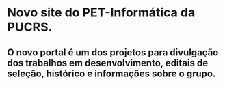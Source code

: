 # Novo site do PET-Informática da PUCRS.

## O novo portal é um dos projetos para divulgação dos trabalhos em desenvolvimento, editais de seleção, histórico e informações sobre o grupo.
